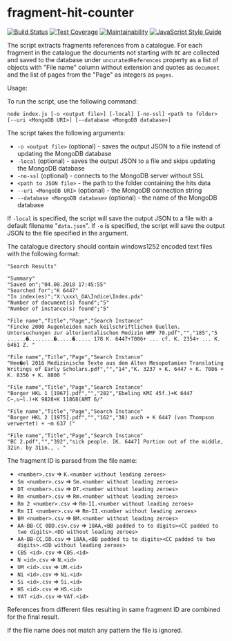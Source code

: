 # fragment-hit-counter

[![Build Status](https://travis-ci.com/ElectronicBabylonianLiterature/fragment-hit-counter.svg?branch=master)](https://travis-ci.com/ElectronicBabylonianLiterature/fragment-hit-counter)
[![Test Coverage](https://api.codeclimate.com/v1/badges/505e1372f12d2ec7eb0b/test_coverage)](https://codeclimate.com/github/ElectronicBabylonianLiterature/fragment-hit-counter/test_coverage)
[![Maintainability](https://api.codeclimate.com/v1/badges/505e1372f12d2ec7eb0b/maintainability)](https://codeclimate.com/github/ElectronicBabylonianLiterature/fragment-hit-counter/maintainability)
[![JavaScript Style Guide](https://img.shields.io/badge/code_style-standard-brightgreen.svg)](https://standardjs.com)

The script extracts fragments references from a catalogue. For each fragment in the catalogue the documents not starting with `BC` are collected and saved to the database under `uncuratedReferences` property as a list of objects with "File name" column without extension and quotes as `document` and the list of pages from the "Page" as integers as `pages`.

Usage:

To run the script, use the following command:

```
node index.js [-o <output file>] [-local] [-no-ssl] <path to folder> [--uri <MongoDB URI>] [--database <MongoDB database>]
```

The script takes the following arguments:

- `-o <output file>` (optional) - saves the output JSON to a file instead of updating the MongoDB database
- `-local` (optional) - saves the output JSON to a file and skips updating the MongoDB database
- `-no-ssl` (optional) - connects to the MongoDB server without SSL
- `<path to JSON file>` - the path to the folder containing the hits data
- `--uri <MongoDB URI>` (optional) - the MongoDB connection string
- `--database <MongoDB database>` (optional) - the name of the MongoDB database

If `-local` is specified, the script will save the output JSON to a file with a default filename "`data.json`". If `-o` is specified, the script will save the output JSON to the file specified in the argument.

The catalogue directory should contain windows1252 encoded text files with the following format:

```
"Search Results"

"Summary"
"Saved on";"04.08.2018 17:45:55"
"Searched for";"K 6447"
"In index(es)";"X:\xxx\_OA\Indice\Index.pdx"
"Number of document(s) found";"5"              
"Number of instance(s) found";"5"              

"File name","Title","Page","Search Instance"
"Fincke 2000 Augenleiden nach keilschriftlichen Quellen. Untersuchungen zur altorientalischen Medizin WMF 70.pdf","","185","5 ......�........�.....�..... 178 K. 6447+7086+ ... cf. K. 2354+ ... K. 6461 Z. "

"File name","Title","Page","Search Instance"
"Hee�el 2016 Medizinische Texte aus dem Alten Mesopotamien Translating Writings of Early Scholars.pdf","","14","K. 3237 + K. 6447 + K. 7086 + K. 8356 + K. 8800 "

"File name","Title","Page","Search Instance"
"Borger HKL 1 [1967].pdf","","282","Ebeling KMI 45f.)+K 6447 C~,u~l.)+K 9828+K 11868(AMT 6/"

"File name","Title","Page","Search Instance"
"Borger HKL 2 [1975].pdf","","162","38) auch + K 6447 (von Thompson verwertet) + ~m 637 ("

"File name","Title","Page","Search Instance"
"BC 2.pdf","","392","sick people. [K. 6447] Portion out of the middle, 32in. by 31in., . "

```

The fragment ID is parsed from the file name:
- `<number>.csv` => `K.<number without leading zeroes>`
- `Sm <number>.csv` => `Sm.<number without leading zeroes>`
- `DT <number>.csv` => `DT.<number without leading zeroes>`
- `Rm <number>.csv` => `Rm.<number without leading zeroes>`
- `Rm 2 <number>.csv` => `Rm-II.<number without leading zeroes>`
- `Rm II <number>.csv` => `Rm-II.<number without leading zeroes>`
- `BM <number>.csv` => `BM.<number without leading zeroes>`
- `AA-BB-CC 0DD.csv.csv` => `18AA,<BB padded to to digits><CC padded to two digits>.<DD without leading zeroes>`
- `AA-BB-CC,DD.csv` => `18AA,<BB padded to to digits><CC padded to two digits>.<DD without leading zeroes>`
- `CBS <id>.csv` => `CBS.<id>`
- `N <id>.csv` => `N.<id>`
- `UM <id>.csv` => `UM.<id>`
- `Ni <id>.csv` => `Ni.<id>`
- `Si <id>.csv` => `Si.<id>`
- `HS <id>.csv` => `HS.<id>`
- `VAT <id>.csv` => `VAT.<id>`

References from different files resulting in same fragment ID are combined for the final result.

If the file name does not match any pattern the file is ignored.
